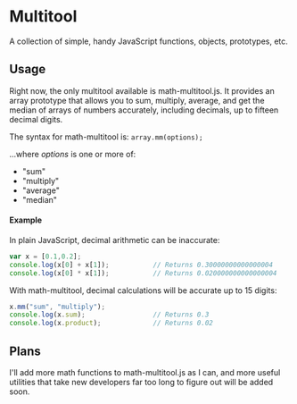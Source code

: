 # Multitool
A collection of simple, handy JavaScript functions, objects, prototypes, etc.

## Usage
Right now, the only multitool available is math-multitool.js. It provides an array prototype that allows you to sum, multiply, average, and get the median of arrays of numbers accurately, including decimals, up to fifteen decimal digits.

The syntax for math-multitool is:
`array.mm(options);`

...where *options* is one or more of:
* "sum"
* "multiply"
* "average"
* "median"

#### Example
In plain JavaScript, decimal arithmetic can be inaccurate:

```javascript
var x = [0.1,0.2];
console.log(x[0] + x[1]);			// Returns 0.30000000000000004
console.log(x[0] * x[1]);			// Returns 0.020000000000000004
```

With math-multitool, decimal calculations will be accurate up to 15 digits:

```javascript
x.mm("sum", "multiply");
console.log(x.sum);					// Returns 0.3
console.log(x.product);				// Returns 0.02
```

## Plans
I'll add more math functions to math-multitool.js as I can, and more useful utilities that take new developers far too long to figure out will be added soon.

